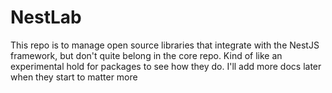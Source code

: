 # NestLab

This repo is to manage open source libraries that integrate with the NestJS framework, but don't quite belong in the core repo. Kind of like an experimental hold for packages to see how they do. I'll add more docs later when they start to matter more
